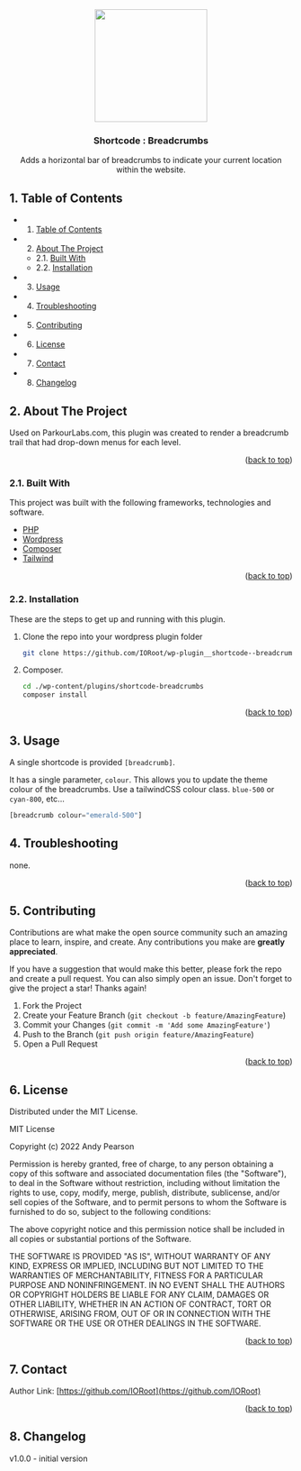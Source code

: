 
<div id="top"></div>

<div align="center">

<img src="https://svg-rewriter.sachinraja.workers.dev/?url=https%3A%2F%2Fcdn.jsdelivr.net%2Fnpm%2F%40mdi%2Fsvg%406.7.96%2Fsvg%2Fcode-array.svg&fill=%23FACC15&width=200px&height=200px" style="width:200px;"/>

<h3 align="center">Shortcode : Breadcrumbs</h3>

<p align="center">
    Adds a horizontal bar of breadcrumbs to indicate your current location within the website.
</p>    
</div>

##  1. <a name='TableofContents'></a>Table of Contents


* 1. [Table of Contents](#TableofContents)
* 2. [About The Project](#AboutTheProject)
	* 2.1. [Built With](#BuiltWith)
	* 2.2. [Installation](#Installation)
* 3. [Usage](#Usage)
* 4. [Troubleshooting](#Troubleshooting)
* 5. [Contributing](#Contributing)
* 6. [License](#License)
* 7. [Contact](#Contact)
* 8. [Changelog](#Changelog)


##  2. <a name='AboutTheProject'></a>About The Project

Used on ParkourLabs.com, this plugin was created to render a breadcrumb trail that had drop-down menus for each level.

<p align="right">(<a href="#top">back to top</a>)</p>



###  2.1. <a name='BuiltWith'></a>Built With

This project was built with the following frameworks, technologies and software.

* [PHP](https://php.net/)
* [Wordpress](https://wordpress.org/)
* [Composer](https://getcomposer.org/)
* [Tailwind](https://tailwindcss.com/)

<p align="right">(<a href="#top">back to top</a>)</p>




###  2.2. <a name='Installation'></a>Installation

These are the steps to get up and running with this plugin.

1. Clone the repo into your wordpress plugin folder
    ```sh
    git clone https://github.com/IORoot/wp-plugin__shortcode--breadcrumbs ./wp-content/plugins/shortcode-breadcrumbs
    ```
1. Composer.
    ```sh
    cd ./wp-content/plugins/shortcode-breadcrumbs
    composer install
    ```

<p align="right">(<a href="#top">back to top</a>)</p>



##  3. <a name='Usage'></a>Usage

A single shortcode is provided `[breadcrumb]`. 

It has a single parameter, `colour`. This allows you to update the theme colour of the breadcrumbs. Use a tailwindCSS colour class. `blue-500` or `cyan-800`, etc...

```php
[breadcrumb colour="emerald-500"]
```

##  4. <a name='Troubleshooting'></a>Troubleshooting
none.

<p align="right">(<a href="#top">back to top</a>)</p>



##  5. <a name='Contributing'></a>Contributing

Contributions are what make the open source community such an amazing place to learn, inspire, and create. Any contributions you make are **greatly appreciated**.

If you have a suggestion that would make this better, please fork the repo and create a pull request. You can also simply open an issue.
Don't forget to give the project a star! Thanks again!

1. Fork the Project
2. Create your Feature Branch (`git checkout -b feature/AmazingFeature`)
3. Commit your Changes (`git commit -m 'Add some AmazingFeature'`)
4. Push to the Branch (`git push origin feature/AmazingFeature`)
5. Open a Pull Request

<p align="right">(<a href="#top">back to top</a>)</p>



##  6. <a name='License'></a>License

Distributed under the MIT License.

MIT License

Copyright (c) 2022 Andy Pearson

Permission is hereby granted, free of charge, to any person obtaining a copy
of this software and associated documentation files (the "Software"), to deal
in the Software without restriction, including without limitation the rights
to use, copy, modify, merge, publish, distribute, sublicense, and/or sell
copies of the Software, and to permit persons to whom the Software is
furnished to do so, subject to the following conditions:

The above copyright notice and this permission notice shall be included in all
copies or substantial portions of the Software.

THE SOFTWARE IS PROVIDED "AS IS", WITHOUT WARRANTY OF ANY KIND, EXPRESS OR
IMPLIED, INCLUDING BUT NOT LIMITED TO THE WARRANTIES OF MERCHANTABILITY,
FITNESS FOR A PARTICULAR PURPOSE AND NONINFRINGEMENT. IN NO EVENT SHALL THE
AUTHORS OR COPYRIGHT HOLDERS BE LIABLE FOR ANY CLAIM, DAMAGES OR OTHER
LIABILITY, WHETHER IN AN ACTION OF CONTRACT, TORT OR OTHERWISE, ARISING FROM,
OUT OF OR IN CONNECTION WITH THE SOFTWARE OR THE USE OR OTHER DEALINGS IN THE
SOFTWARE.

<p align="right">(<a href="#top">back to top</a>)</p>



##  7. <a name='Contact'></a>Contact

Author Link: [https://github.com/IORoot](https://github.com/IORoot)

<p align="right">(<a href="#top">back to top</a>)</p>

##  8. <a name='Changelog'></a>Changelog

v1.0.0 - initial version
